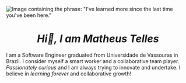 ![Image containing the phrase: "I've learned more since the last time you've been here."](https://ik.imagekit.io/mwtelles/github_cover_telles_w5uWwtylr.png)

# <center>***Hi👋, I am Matheus Telles***</center>
I am a Software Engineer graduated from Universidade de Vassouras in Brazil. I consider myself a smart worker and a collaborative team player. *Passionately curious* and I am always trying to innovate and undertake. I believe in *learning forever* and collaborative growth!
